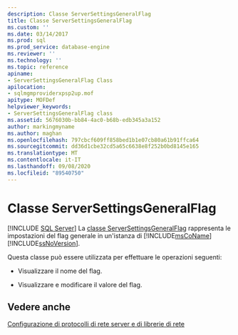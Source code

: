 ```yaml
---
description: Classe ServerSettingsGeneralFlag
title: Classe ServerSettingsGeneralFlag
ms.custom: ''
ms.date: 03/14/2017
ms.prod: sql
ms.prod_service: database-engine
ms.reviewer: ''
ms.technology: ''
ms.topic: reference
apiname:
- ServerSettingsGeneralFlag Class
apilocation:
- sqlmgmproviderxpsp2up.mof
apitype: MOFDef
helpviewer_keywords:
- ServerSettingsGeneralFlag class
ms.assetid: 5676030b-bb84-4ac0-b68b-edb345a3a152
author: markingmyname
ms.author: maghan
ms.openlocfilehash: 797cbcf609ff858bed1b1e07cb80a61b91ffca64
ms.sourcegitcommit: dd36d1cbe32cd5a65c6638e8f252b0bd8145e165
ms.translationtype: MT
ms.contentlocale: it-IT
ms.lasthandoff: 09/08/2020
ms.locfileid: "89540750"
---
```

# <a name="serversettingsgeneralflag-class"></a>Classe ServerSettingsGeneralFlag
[!INCLUDE [SQL Server](../../../includes/applies-to-version/sqlserver.md)]
  La [classe ServerSettingsGeneralFlag](../../../relational-databases/wmi-provider-configuration-classes/serversettingsgeneralflag-class/serversettingsgeneralflag-class.md) rappresenta le impostazioni del flag generale in un'istanza di [!INCLUDE[msCoName](../../../includes/msconame-md.md)] [!INCLUDE[ssNoVersion](../../../includes/ssnoversion-md.md)].  
  
 Questa classe può essere utilizzata per effettuare le operazioni seguenti:  
  
-   Visualizzare il nome del flag.  
  
-   Visualizzare e modificare il valore del flag.  
  
## <a name="see-also"></a>Vedere anche  
 [Configurazione di protocolli di rete server e di librerie di rete](https://msdn.microsoft.com/library/ms177485\(v=sql.100\).aspx)  
  
  
